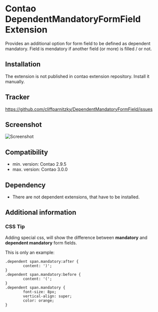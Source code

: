 Contao DependentMandatoryFormField Extension
============================================

Provides an additional option for form field to be defined as dependent mandatory. Field is mendatory if another field (or more) is filled / or not.


Installation
------------

The extension is not published in contao extension repository.
Install it manually.


Tracker
-------

https://github.com/cliffparnitzky/DependentMandatoryFormField/issues


Screenshot
----------

![Screenshot](https://raw.github.com/cliffparnitzky/DependentMandatoryFormField/master/screenshot.jpg)


Compatibility
-------------

- min. version: Contao 2.9.5
- max. version: Contao 3.0.0


Dependency
----------

- There are not dependent extensions, that have to be installed.


Additional information
----------------------

### CSS Tip

Adding special css, will show the difference between **mandatory** and **dependent mandatory** form fields.

This is only an example:

	.dependent span.mandatory:after {
			content: ')';
	}
	.dependent span.mandatory:before {
			content: '(';
	}
	.dependent span.mandatory {
			font-size: 8px;
			vertical-align: super;
			color: orange;
	}